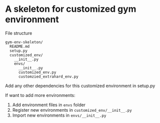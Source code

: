 # A skeleton for customized gym environment

File structure
```
gym-env-skeleton/
  README.md
  setup.py
  customized_env/
    __init__.py
    envs/
      __init__.py
      customized_env.py
      customzied_extrahard_env.py
```

Add any other dependencies for this customized environment in setup.py

If want to add more environments:
1. Add environment files in `envs` folder
2. Register new environments in `customized_env/__init__.py`
3. Import new environments in `envs/__init__.py`
